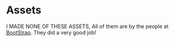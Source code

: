 # Assets
I MADE NONE OF THESE ASSETS, All of them are by the people at [BootStrap](https://getbootstrap.com/).
They did a very good job!
